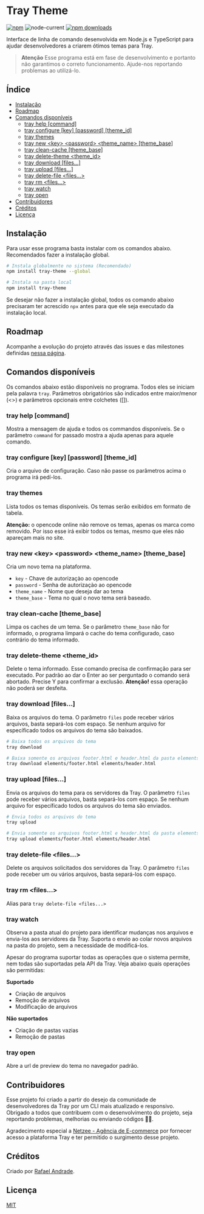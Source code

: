 # Tray Theme

[![npm](https://img.shields.io/npm/v/tray-theme?logo=npm&style=flat-square)](https://www.npmjs.com/package/tray-theme)
![node-current](https://img.shields.io/node/v/tray-theme?logo=node.js&logoColor=%23fff&style=flat-square)
[![npm downloads](https://img.shields.io/npm/dm/tray-theme?style=flat-square)](http://npm-stat.com/charts.html?package=tray-theme)

Interface de linha de comando desenvolvida em Node.js e TypeScript para ajudar desenvolvedores a criarem ótimos temas para Tray.

> **Atenção**
> Esse programa está em fase de desenvolvimento e portanto não garantimos o correto funcionamento. Ajude-nos reportando problemas ao utilizá-lo.

## Índice

-   [Instalação](#instalação)
-   [Roadmap](#roadmap)
-   [Comandos disponíveis](#comandos-disponíveis)
    -   [tray help [command]](#tray-help-command)
    -   [tray configure [key] [password] [theme_id]](#tray-configure-key-password-theme_id)
    -   [tray themes](#tray-themes)
    -   [tray new \<key\> \<password\> \<theme_name\> [theme_base]](#tray-new-key-password-theme_name-theme_base)
    -   [tray clean-cache [theme_base]](#tray-clean-cache-theme_base)
    -   [tray delete-theme <theme_id>](#tray-delete-theme-theme_id)
    -   [tray download [files...]](#tray-download-files)
    -   [tray upload [files...]](#tray-upload-files)
    -   [tray delete-file <files...>](#tray-delete-file-files)
    -   [tray rm <files...>](#tray-rm-files)
    -   [tray watch](#tray-watch)
    -   [tray open](#tray-open)
-   [Contribuidores](#contribuidores)
-   [Créditos](#créditos)
-   [Licença](#licença)

## Instalação

Para usar esse programa basta instalar com os comandos abaixo. Recomendados fazer a instalação global.

```sh
# Instala globalmente no sistema (Recomendado)
npm install tray-theme --global

# Instala na pasta local
npm install tray-theme
```

Se desejar não fazer a instalação global, todos os comando abaixo precisaram ter acrescido `npx` antes para que ele seja executado da instalação local.

## Roadmap

Acompanhe a evolução do projeto através das issues e das milestones definidas [nessa página](https://github.com/rhandrade/tray-theme/milestones).

## Comandos disponíveis

Os comandos abaixo estão disponíveis no programa. Todos eles se iniciam pela palavra `tray`. Parâmetros obrigatórios são indicados entre maior/menor (<>) e parâmetros opcionais entre colchetes ([]).

### tray help [command]

Mostra a mensagem de ajuda e todos os commandos disponíveis. Se o parâmetro `command` for passado mostra a ajuda apenas para aquele comando.

### tray configure [key] [password] [theme_id]

Cria o arquivo de configuração. Caso não passe os parâmetros acima o programa irá pedí-los.

### tray themes

Lista todos os temas disponíveis. Os temas serão exibidos em formato de tabela.

**Atenção:** o opencode online não remove os temas, apenas os marca como removido. Por isso esse irá exibir todos os temas, mesmo que eles não apareçam mais no site.

### tray new \<key\> \<password\> \<theme_name\> [theme_base]

Cria um novo tema na plataforma.

-   `key` - Chave de autorizaçào ao opencode
-   `password` - Senha de autorizaçào ao opencode
-   `theme_name` - Nome que deseja dar ao tema
-   `theme_base` - Tema no qual o novo tema será baseado.

### tray clean-cache [theme_base]

Limpa os caches de um tema. Se o parâmetro `theme_base` não for informado, o programa limpará o cache do tema configurado, caso contrário do tema informado.

### tray delete-theme <theme_id>

Delete o tema informado. Esse comando precisa de confirmação para ser executado. Por padrão ao dar o Enter ao ser perguntado o comando será abortado. Precise Y para confirmar a exclusão. **Atenção!** essa operação não poderá ser desfeita.

### tray download [files...]

Baixa os arquivos do tema. O parâmetro `files` pode receber vários arquivos, basta separá-los com espaço. Se nenhum arquivo for específicado todos os arquivos do tema são baixados.

```sh
# Baixa todos os arquivos do tema
tray download

# Baixa somente os arquivos footer.html e header.html da pasta elements
tray download elements/footer.html elements/header.html
```

### tray upload [files...]

Envia os arquivos do tema para os servidores da Tray. O parâmetro `files` pode receber vários arquivos, basta separá-los com espaço. Se nenhum arquivo for específicado todos os arquivos do tema são enviados.

```sh
# Envia todos os arquivos do tema
tray upload

# Envia somente os arquivos footer.html e header.html da pasta elements
tray upload elements/footer.html elements/header.html
```

### tray delete-file <files...>

Delete os arquivos solicitados dos servidores da Tray. O parâmetro `files` pode receber um ou vários arquivos, basta separá-los com espaço.

### tray rm <files...>

Alias para `tray delete-file <files...>`

### tray watch

Observa a pasta atual do projeto para identificar mudanças nos arquivos e envia-los aos servidores da Tray. Suporta o envio ao colar novos arquivos na pasta do projeto, sem a necessidade de modificá-los.

Apesar do programa suportar todas as operações que o sistema permite, nem todas são suportadas pela API da Tray. Veja abaixo quais operações são permitidas:

**Suportado**

-   Criação de arquivos
-   Remoção de arquivos
-   Modificação de arquivos

**Não suportados**

-   Criação de pastas vazias
-   Remoção de pastas

### tray open

Abre a url de preview do tema no navegador padrão.

## Contribuidores

Esse projeto foi criado a partir do desejo da comunidade de desenvolvedores da Tray por um CLI mais atualizado e responsivo. Obrigado a todos que contribuem com o desenvolvimento do projeto, seja reportando problemas, melhorias ou enviando códigos 🙂🎉.

Agradecimento especial a [Netzee - Agência de E-commerce](https://www.netzee.com.br) por fornecer acesso a plataforma Tray e ter permitido o surgimento desse projeto.

## Créditos

Criado por [Rafael Andrade](https://github.com/rhandrade/).

## Licença

[MIT](LICENSE)
